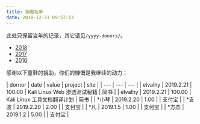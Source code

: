 ```yaml
---
title: 捐赠名单
date: 2018-12-31 09:57:13
---
```


此处只保留当年的记录，其它请见`/yyyy-donors/`。

+ [2018](../2018-donors/)
+ [2017](../2017-donors/)
+ [2016](../2016-donors/)

感谢以下童鞋的捐助，你们的慷慨是我继续的动力：

| dornor | date | value | project | site |
| --- | --- | --- |
| elvalhy | 2019.2.21 | 100.00 | Kali Linux Web 渗透测试秘籍 | 简书 |
| elvalhy | 2019.2.21 | 100.00 | Kali Linux 工具文档翻译计划 | 简书 |
| \*小琴 | 2019.2.20 | 1.00 |  | 支付宝 |
| \*支波 | 2019.2.20 | 2.00 |  | 支付宝 |
| \*凡 | 2019.1.5 | 1.00 |  | 支付宝 |
| \*方杰 | 2019.1.2 | 5.00 |  | 支付宝 |
